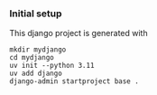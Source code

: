 ### Initial setup

This django project is generated with
```shell
mkdir mydjango
cd mydjango
uv init --python 3.11
uv add django
django-admin startproject base .
```